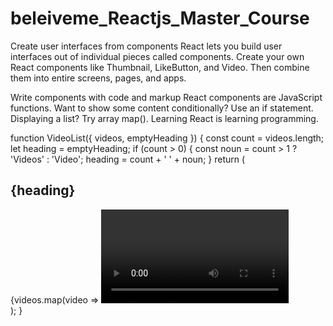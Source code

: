# beleiveme_Reactjs_Master_Course
Create user interfaces from components
React lets you build user interfaces out of individual pieces called components. Create your own React components like Thumbnail, 
LikeButton, and Video. Then combine them into entire screens, pages, and apps.

Write components with code and markup
React components are JavaScript functions. Want to show some content conditionally? Use an if statement. Displaying a list? Try array map(). Learning React is learning programming.

function VideoList({ videos, emptyHeading }) {
  const count = videos.length;
  let heading = emptyHeading;
  if (count > 0) {
    const noun = count > 1 ? 'Videos' : 'Video';
    heading = count + ' ' + noun;
  }
  return (
    <section>
      <h2>{heading}</h2>
      {videos.map(video =>
        <Video key={video.id} video={video} />
      )}
    </section>
  );
}
